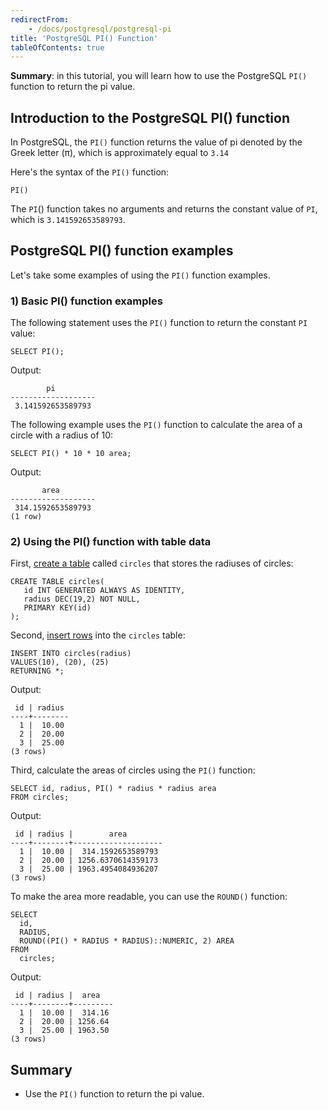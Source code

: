 ```yaml
---
redirectFrom:
    - /docs/postgresql/postgresql-pi
title: 'PostgreSQL PI() Function'
tableOfContents: true
---
```


**Summary**: in this tutorial, you will learn how to use the PostgreSQL `PI()` function to return the pi value.



## Introduction to the PostgreSQL PI() function



In PostgreSQL, the `PI()` function returns the value of pi denoted by the Greek letter (π), which is approximately equal to `3.14`



Here's the syntax of the `PI()` function:



```
PI()
```



The `PI`() function takes no arguments and returns the constant value of `PI`, which is `3.141592653589793`.



## PostgreSQL PI() function examples



Let's take some examples of using the `PI()` function examples.



### 1) Basic PI() function examples



The following statement uses the `PI()` function to return the constant `PI` value:



```
SELECT PI();
```



Output:



```
        pi
-------------------
 3.141592653589793
```



The following example uses the `PI()` function to calculate the area of a circle with a radius of 10:



```
SELECT PI() * 10 * 10 area;
```



Output:



```
       area
-------------------
 314.1592653589793
(1 row)
```



### 2) Using the PI() function with table data



First, [create a table](/docs/postgresql/postgresql-create-table) called `circles` that stores the radiuses of circles:



```
CREATE TABLE circles(
   id INT GENERATED ALWAYS AS IDENTITY,
   radius DEC(19,2) NOT NULL,
   PRIMARY KEY(id)
);
```



Second, [insert rows](/docs/postgresql/postgresql-insert) into the `circles` table:



```
INSERT INTO circles(radius)
VALUES(10), (20), (25)
RETURNING *;
```



Output:



```
 id | radius
----+--------
  1 |  10.00
  2 |  20.00
  3 |  25.00
(3 rows)
```



Third, calculate the areas of circles using the `PI()` function:



```
SELECT id, radius, PI() * radius * radius area
FROM circles;
```



Output:



```
 id | radius |        area
----+--------+--------------------
  1 |  10.00 |  314.1592653589793
  2 |  20.00 | 1256.6370614359173
  3 |  25.00 | 1963.4954084936207
(3 rows)
```



To make the area more readable, you can use the `ROUND()` function:



```
SELECT
  id,
  RADIUS,
  ROUND((PI() * RADIUS * RADIUS)::NUMERIC, 2) AREA
FROM
  circles;
```



Output:



```
 id | radius |  area
----+--------+---------
  1 |  10.00 |  314.16
  2 |  20.00 | 1256.64
  3 |  25.00 | 1963.50
(3 rows)
```



## Summary



- Use the `PI()` function to return the pi value.
